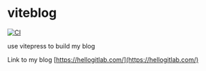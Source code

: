 # viteblog
[![CI](https://github.com/meizhaohui/viteblog/actions/workflows/deploy.yml/badge.svg)](https://github.com/meizhaohui/viteblog/actions/workflows/deploy.yml)

use vitepress to build my blog

Link to my blog [https://hellogitlab.com/](https://hellogitlab.com/)
